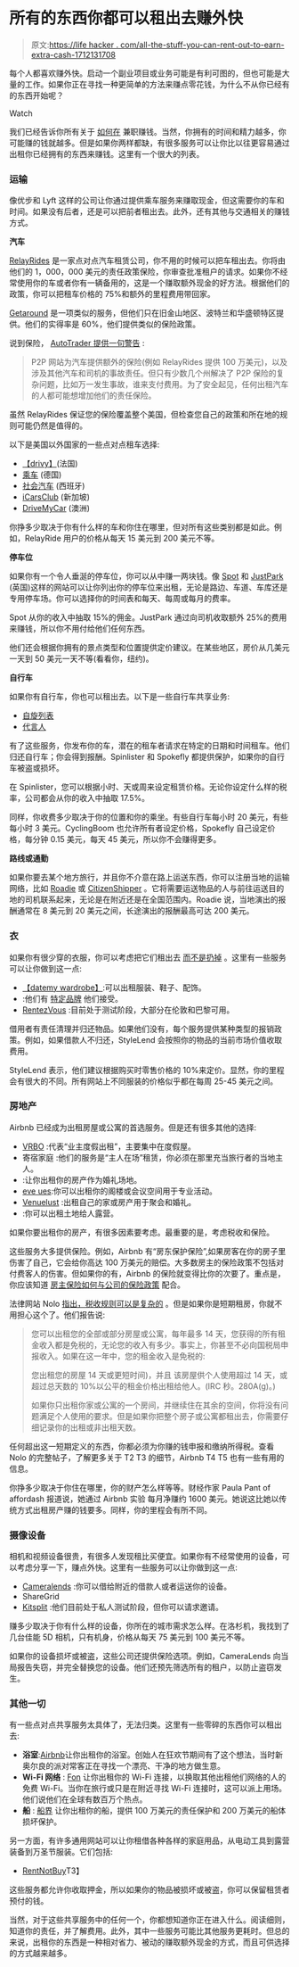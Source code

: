 # 所有的东西你都可以租出去赚外快

> 原文:[https://life hacker . com/all-the-stuff-you-can-rent-out-to-earn-extra-cash-1712131708](https://lifehacker.com/all-the-stuff-you-can-rent-out-to-earn-extra-cash-1712131708)

每个人都喜欢赚外快。启动一个副业项目或业务可能是有利可图的，但也可能是大量的工作。如果你正在寻找一种更简单的方法来赚点零花钱，为什么不从你已经有的东西开始呢？

Watch

我们已经告诉你所有关于 [如何在](https://lifehacker.com/the-complete-guide-to-making-money-in-your-spare-time-1291903155) 兼职赚钱。当然，你拥有的时间和精力越多，你可能赚的钱就越多。但是如果你两样都缺，有很多服务可以让你比以往更容易通过出租你已经拥有的东西来赚钱。这里有一个很大的列表。

### 运输

像优步和 Lyft 这样的公司让你通过提供乘车服务来赚取现金，但这需要你的车和时间。如果没有后者，还是可以把前者租出去。此外，还有其他与交通相关的赚钱方式。

**汽车**

[RelayRides](https://relayrides.com/) 是一家点对点汽车租赁公司，你不用的时候可以把车租出去。你将由他们的 1，000，000 美元的责任政策保险，你审查批准租户的请求。如果你不经常使用你的车或者你有一辆备用的，这是一个赚取额外现金的好方法。根据他们的政策，你可以把租车价格的 75%和额外的里程费用带回家。

[Getaround](https://www.getaround.com/) 是一项类似的服务，但他们只在旧金山地区、波特兰和华盛顿特区提供。他们的实得率是 60%，他们提供类似的保险政策。

说到保险， [AutoTrader 提供一句警告](http://www.autotrader.com/research/article/car-shopping/234961/the-good-bad-and-ugly-of-peer-to-peer-car-sharing.jsp) :

> P2P 网站为汽车提供额外的保险(例如 RelayRides 提供 100 万美元)，以及涉及其他汽车和司机的事故责任。但只有少数几个州解决了 P2P 保险的复杂问题，比如万一发生事故，谁来支付费用。为了安全起见，任何出租汽车的人都可能想增加他们的责任保险。

虽然 RelayRides 保证您的保险覆盖整个美国，但检查您自己的政策和所在地的规则可能仍然是值得的。

以下是美国以外国家的一些点对点租车选择:

*   [【drivy】](https://www.drivy.com/)(法国)
*   [乘车](http://www.mitfahrgelegenheit.de/) (德国)
*   [社会汽车](http://www.socialcar.com/en/) (西班牙)
*   [iCarsClub](http://www.icarsclub.com/) (新加坡)
*   [DriveMyCar](http://www.drivemycar.com.au/) (澳洲)

你挣多少取决于你有什么样的车和你住在哪里，但对所有这些类别都是如此。例如，RelayRide 用户的价格从每天 15 美元到 200 美元不等。

**停车位**

如果你有一个令人垂涎的停车位，你可以从中赚一两块钱。像 [Spot](http://www.parkeasier.com/) 和 [JustPark](https://www.justpark.com/) (英国)这样的网站可以让你列出你的停车位来出租，无论是路边、车道、车库还是专用停车场。你可以选择你的时间表和每天、每周或每月的费率。

Spot 从你的收入中抽取 15%的佣金。JustPark 通过向司机收取额外 25%的费用来赚钱，所以你不用付给他们任何东西。

他们还会根据你拥有的景点类型和位置提供定价建议。在某些地区，房价从几美元一天到 50 美元一天不等(看看你，纽约)。

**自行车**

如果你有自行车，你也可以租出去。以下是一些自行车共享业务:

*   [自旋列表](https://www.spinlister.com/)
*   [代言人](https://www.spokefly.com/)

有了这些服务，你发布你的车，潜在的租车者请求在特定的日期和时间租车。他们归还自行车；你会得到报酬。Spinlister 和 Spokefly 都提供保护，如果你的自行车被盗或损坏。

在 Spinlister，您可以根据小时、天或周来设定租赁价格。无论你设定什么样的税率，公司都会从你的收入中抽取 17.5%。

同样，你收费多少取决于你的位置和你的乘坐。有些自行车每小时 20 美元，有些每小时 3 美元。CyclingBoom 也允许所有者设定价格，Spokefly 自己设定价格，每分钟 0.15 美元，每天 45 美元，所以你不会赚得更多。

**路线或通勤**

如果你要去某个地方旅行，并且你不介意在路上运送东西，你可以注册当地的运输网络，比如 [Roadie](https://www.roadie.com/) 或 [CitizenShipper](https://www.citizenshipper.com/new-drivers/) 。它将需要运送物品的人与前往运送目的地的司机联系起来，无论是在附近还是在全国范围内。Roadie 说，当地演出的报酬通常在 8 美元到 20 美元之间，长途演出的报酬最高可达 200 美元。

### 衣

如果你有很少穿的衣服，你可以考虑把它们租出去 [而不是扔掉](http://lifehacker.com/clean-out-your-closet-by-getting-rid-of-stuff-you-would-1080911764) 。这里有一些服务可以让你做到这一点:

*   [【datemy wardrobe】](https://www.datemywardrobe.com/):可以出租服装、鞋子、配饰。
*   :他们有 [特定品牌](http://blog.stylelend.com/brands-we-accept/) 他们接受。
*   [RentezVous](https://rentez-vous.com/) :目前处于测试阶段，大部分在伦敦和巴黎可用。

借用者有责任清理并归还物品。如果他们没有，每个服务提供某种类型的报销政策。例如，如果借款人不归还，StyleLend 会按照你的物品的当前市场价值收取费用。

StyleLend 表示，他们建议根据购买时零售价格的 10%来定价。显然，你的里程会有很大的不同。所有网站上不同服装的价格似乎都在每周 25-45 美元之间。

### 房地产

Airbnb 已经成为出租房屋或公寓的首选服务。但是还有很多其他的选择:

*   [VRBO](http://www.vrbo.com/) :代表“业主度假出租”，主要集中在度假屋。
*   寄宿家庭 :他们的服务是“主人在场”租赁，你必须在那里充当旅行者的当地主人。
*   :让你出租你的房产作为婚礼场地。
*   [eve ues](http://www.evenues.com/Venue-Finder):你可以出租你的阁楼或会议空间用于专业活动。
*   [Venuelust](http://venuelust.com/) :出租自己的家或房产用于聚会和婚礼。
*   :你可以出租土地给人露营。

如果你要出租你的房产，有很多因素要考虑。最重要的是，考虑税收和保险。

这些服务大多提供保险。例如，Airbnb 有“房东保护保险”,如果房客在你的房子里伤害了自己，它会给你高达 100 万美元的赔偿。大多数房主的保险政策不包括对付费客人的伤害。但如果你的有，Airbnb 的保险就变得比你的次要了。重点是，你应该知道 [房主保险如何与公司的保险政策](https://www.airbnb.com/support/article/296) 配合。

法律网站 Nolo [指出，税收规则可以是复杂的](http://www.nolo.com/legal-encyclopedia/tax-issues-when-renting-your-home-airbnb-vrbo.html) 。但是如果你是短期租房，你就不用担心这个了。他们报告说:

> 您可以出租您的全部或部分房屋或公寓，每年最多 14 天，您获得的所有租金收入都是免税的，无论您的收入有多少。事实上，你甚至不必向国税局申报收入。如果在这一年中，您的租金收入是免税的:
> 
> 您出租您的房屋 14 天或更短时间)，并且
> 该房屋供个人使用超过 14 天，或超过总天数的 10%以公平的租金价格出租给他人。(IRC 秒。280A(g)。)
> 
> 如果你只出租你家或公寓的一个房间，并继续住在其余的空间，你将没有问题满足个人使用的要求。但是如果你把整个房子或公寓都租出去，你需要仔细记录你的出租或非出租天数。

任何超出这一短期定义的东西，你都必须为你赚的钱申报和缴纳所得税。查看 Nolo 的完整帖子，了解更多关于 T2 T3 的细节，Airbnb T4 T5 也有一些有用的信息。

你挣多少取决于你住在哪里，你的财产怎么样等等。财经作家 Paula Pant of affordash 报道说，她通过 Airbnb 实验 每月净赚约 1600 美元。她说这比她以传统方式出租房产赚的钱要多。同样，你的里程会有所不同。

### 摄像设备

相机和视频设备很贵，有很多人发现租比买便宜。如果你有不经常使用的设备，可以考虑分享一下，赚点外快。这里有一些服务可以让你做到这一点:

*   [Cameralends](https://www.cameralends.com/) :你可以借给附近的借款人或者运送你的设备。
*   ShareGrid
*   [Kitsplit](http://kitsplit.com/) :他们目前处于私人测试阶段，但你可以请求邀请。

赚多少取决于你有什么样的设备，你所在的城市需求怎么样。在洛杉机，我找到了几台佳能 5D 相机，只有机身，价格从每天 75 美元到 100 美元不等。

如果你的设备损坏或被盗，这些公司还提供保险选项。例如，CameraLends 向当局报告失窃，并完全替换您的设备。他们还预先筛选所有的租户，以防止盗窃发生。

### 其他一切

有一些点对点共享服务太具体了，无法归类。这里有一些零碎的东西你可以租出去:

*   **浴室**:[Airbnb](http://www.airpnp.co/)让你出租你的浴室。创始人在狂欢节期间有了这个想法，当时新奥尔良的派对常客正在寻找一个漂亮、干净的地方做生意。
*   **Wi-Fi 网络** : [Fon](https://corp.fon.com/en) 让你出租你的 Wi-Fi 连接，以换取其他出租他们网络的人的免费 Wi-Fi。当你在旅行或只是在附近寻找 Wi-Fi 连接时，这可以派上用场。他们说他们在全球有数百万个热点。
*   **船** : [船界](https://boatbound.co/) 让你出租你的船，提供 100 万美元的责任保护和 200 万美元的船体损坏保护。

另一方面，有许多通用网站可以让你租借各种各样的家庭用品，从电动工具到露营装备到万圣节服装。它们包括:

*   [RentNotBuy](http://rentnotbuy.com/)T3】

这些服务都允许你收取押金，所以如果你的物品被损坏或被盗，你可以保留租赁者预付的钱。

当然，对于这些共享服务中的任何一个，你都想知道你正在进入什么。阅读细则，知道你的责任，并了解费用。此外，其中一些服务可能比其他服务更耗时。但总的来说，出租你的东西是一种相对省力、被动的赚取额外现金的方式，而且可供选择的方式越来越多。